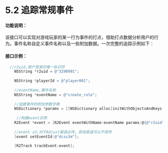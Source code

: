 # 5.2 追踪常规事件

#### 功能说明： 

该接口可以实现对游戏玩家的某一行为事件的打点，借助打点数据分析用户的行为。事件名称自定义事件名称以及一些附加数据。一次完整的追踪示例如下：

#### 接口示例：

```objectivec
  //r2uid,用户登录的唯一标识符
    NSString *r2uid = @"3290991";
    
    NSString *playerId = @"player001";
    
    //eventName,事件名称
    NSString *eventName = @"create_role";
    
    //组建事件的附加参数字典
    NSDictionary *params = [[NSDictionary alloc]initWithObjectsAndKeys:r2uid,@"r2uid",nil,@"playerId", nil];
    
     //构建event实例
    R2Event *event = [R2Event eventWithName:eventName params:@{@"r2uid":r2uid}];
    
    //event id,对于Adjust渠道必传。其他渠道可以不用传
    [event setEventId:@"dcss3m"];
    
    [R2Track trackEvent:event];
```



